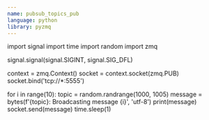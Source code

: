 ```yaml
---
name: pubsub_topics_pub
language: python
library: pyzmq
---
```


import signal
import time
import random
import zmq


signal.signal(signal.SIGINT, signal.SIG_DFL)

context = zmq.Context()
socket = context.socket(zmq.PUB)
socket.bind('tcp://*:5555')

for i in range(10):
    topic = random.randrange(1000, 1005)
    message = bytes(f'{topic}: Broadcasting message {i}', 'utf-8')
    print(message)
    socket.send(message)
    time.sleep(1)
